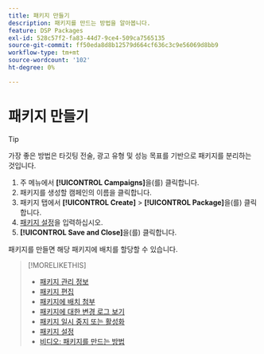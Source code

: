 ```yaml
---
title: 패키지 만들기
description: 패키지를 만드는 방법을 알아봅니다.
feature: DSP Packages
exl-id: 528c57f2-fa83-44d7-9ce4-509ca7565135
source-git-commit: ff50eda8d8b12579d664cf636c3c9e56069d8bb9
workflow-type: tm+mt
source-wordcount: '102'
ht-degree: 0%

---
```


# 패키지 만들기

>[!TIP]
>
>가장 좋은 방법은 타깃팅 전술, 광고 유형 및 성능 목표를 기반으로 패키지를 분리하는 것입니다.

1. 주 메뉴에서 **[!UICONTROL Campaigns]**&#x200B;을(를) 클릭합니다.
1. 패키지를 생성할 캠페인의 이름을 클릭합니다.
1. 패키지 탭에서 **[!UICONTROL Create]** > **[!UICONTROL Package]**&#x200B;을(를) 클릭합니다.
1. [패키지 설정](package-settings.md)을 입력하십시오.
1. **[!UICONTROL Save and Close]**&#x200B;을(를) 클릭합니다.

패키지를 만들면 해당 패키지에 배치를 할당할 수 있습니다.

>[!MORELIKETHIS]
>
>* [패키지 관리 정보](package-about.md)
>* [패키지 편집](package-edit.md)
>* [패키지에 배치 첨부](package-attach-placement.md)
>* [패키지에 대한 변경 로그 보기](package-change-log.md)
>* [패키지 일시 중지 또는 활성화](package-pause-activate.md)
>* [패키지 설정](package-settings.md)
>* [비디오: 패키지를 만드는 방법](https://experienceleague.adobe.com/docs/advertising-learn/tutorials/dsp/package-create.html?lang=ko)
